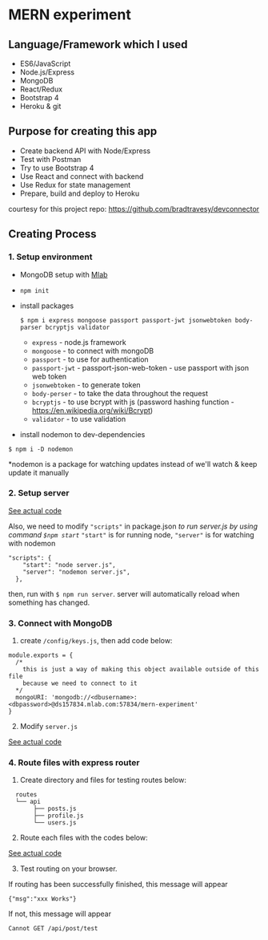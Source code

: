 # MERN experiment

## Language/Framework which I used

- ES6/JavaScript
- Node.js/Express
- MongoDB
- React/Redux
- Bootstrap 4
- Heroku & git

## Purpose for creating this app

- Create backend API with Node/Express
- Test with Postman
- Try to use Bootstrap 4
- Use React and connect with backend
- Use Redux for state management
- Prepare, build and deploy to Heroku

courtesy for this project repo: https://github.com/bradtravesy/devconnector

## Creating Process

### 1. Setup environment

- MongoDB setup with [Mlab](https://mlab.com)
- `npm init`

- install packages

  ```$ npm i express mongoose passport passport-jwt jsonwebtoken body-parser bcryptjs validator```

  - `express` - node.js framework
  - `mongoose` - to connect with mongoDB
  - `passport` - to use for authentication
  - `passport-jwt` - passport-json-web-token - use passport with json web token
  - `jsonwebtoken` - to generate token
  - `body-perser` - to take the data throughout the request
  - `bcryptjs` - to use bcrypt with js (password hashing function - https://en.wikipedia.org/wiki/Bcrypt)
  - `validator` - to use validation

- install nodemon to dev-dependencies

```$ npm i -D nodemon```

\*nodemon is a package for watching updates instead of we'll watch & keep update it manually

### 2. Setup server

[See actual code](https://github.com/suzydp/MERN-expreriment/commit/f163cc040ce76ddd3a4d456655eae6aff9f121e6)

Also, we need to modify `"scripts"` in package.json *to run server.js by using command `$npm start`*
`"start"` is for running node, `"server"` is for watching with nodemon

```
"scripts": {
    "start": "node server.js",
    "server": "nodemon server.js",
  },
```

then, run with `$ npm run server`. server will automatically reload when something has changed.

### 3. Connect with MongoDB

1. create `/config/keys.js`, then add code below:

```
module.exports = {
  /*
    this is just a way of making this object available outside of this file 
    because we need to connect to it
  */
  mongoURI: 'mongodb://<dbusername>:<dbpassword>@ds157834.mlab.com:57834/mern-experiment'
}
```

2. Modify `server.js`

[See actual code](https://github.com/suzydp/MERN-expreriment/commit/1a95f2726fe93787adbedcd40785d3f836a72164)

### 4. Route files with express router

1. Create directory and files for testing routes below:

```
  routes
  └── api
       ├── posts.js
       ├── profile.js
       └── users.js
```

2. Route each files with the codes below:

[See actual code](https://github.com/suzydp/MERN-expreriment/commit/d5117c1ba76534231fa1b023f8a8b07f9029d919)

3. Test routing on your browser.

If routing has been successfully finished, this message will appear

```
{"msg":"xxx Works"}
```

If not, this message will appear

```
Cannot GET /api/post/test
```